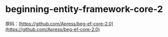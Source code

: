 # beginning-entity-framework-core-2

原码：[https://github.com/Apress/beg-ef-core-2.0](https://github.com/Apress/beg-ef-core-2.0)
